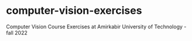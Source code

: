 # computer-vision-exercises
Computer Vision Course Exercises at Amirkabir University of Technology - fall 2022
